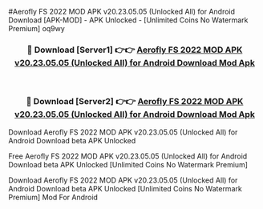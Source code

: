 #Aerofly FS 2022 MOD APK v20.23.05.05 (Unlocked All) for Android Download [APK-MOD] - APK Unlocked - [Unlimited Coins No Watermark Premium] oq9wy



<div align="center">

<h3>🔴 Download [Server1] 👉👉 <a href="https://momento.my/?title=Aerofly_FS_2022_MOD_APK_v20.23.05.05_(Unlocked_All)_for_Android_Download">Aerofly FS 2022 MOD APK v20.23.05.05 (Unlocked All) for Android Download Mod Apk</a></h3><br>

<h3>🔴 Download [Server2] 👉👉 <a href="https://momento.my/?title=Aerofly_FS_2022_MOD_APK_v20.23.05.05_(Unlocked_All)_for_Android_Download">Aerofly FS 2022 MOD APK v20.23.05.05 (Unlocked All) for Android Download Mod Apk</a></h3>
</div>



Download Aerofly FS 2022 MOD APK v20.23.05.05 (Unlocked All) for Android Download beta APK Unlocked

Free Aerofly FS 2022 MOD APK v20.23.05.05 (Unlocked All) for Android Download beta APK Unlocked [Unlimited Coins No Watermark Premium]

Download Aerofly FS 2022 MOD APK v20.23.05.05 (Unlocked All) for Android Download beta APK Unlocked [Unlimited Coins No Watermark Premium] Mod For Android
